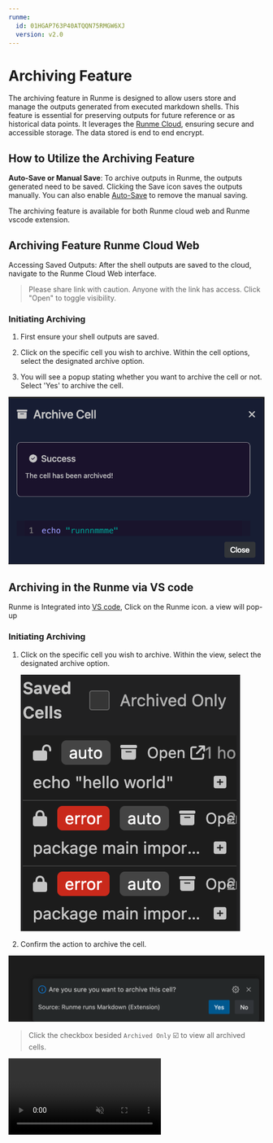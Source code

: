 ```yaml
---
runme:
  id: 01HGAP763P40ATQQN75RMGW6XJ
  version: v2.0
---
```


# Archiving Feature

The archiving feature in Runme is designed to allow users store and manage the outputs generated from executed markdown shells. This feature is essential for preserving outputs for future reference or as historical data points. It leverages the [Runme Cloud](https://app.runme.dev/welcome), ensuring secure and accessible storage. The data stored is end to end encrypt.

## How to Utilize the Archiving Feature

**Auto-Save or Manual Save**: To archive outputs in Runme, the outputs generated need to be saved. Clicking the Save icon saves the outputs manually. You can also enable [Auto-Save](../configuration/auto-save) to remove the manual saving.

The archiving feature is available for both Runme cloud web and Runme vscode extension. 

##  Archiving Feature Runme Cloud Web 

Accessing Saved Outputs: After the shell outputs are saved to the cloud, navigate to the Runme Cloud Web interface.

> Please share link with caution. Anyone with the link has access. Click "Open" to toggle visibility.

### Initiating Archiving

1. First ensure  your shell outputs are saved.

2. Click on the specific cell you wish to archive. Within the cell options, select the designated archive option.

3. You will see a popup stating whether you want to archive the cell or not. Select 'Yes' to archive the cell.

![success-archiving](../../static/img/success-archiving.png)

## Archiving in the Runme via VS code

Runme is Integrated into [VS code](../getting-started/vs-code), Click on the Runme icon. a view will pop-up 

### Initiating Archiving

1. Click on the specific cell you wish to archive. Within the view, select the designated archive option.

   ![confirm-archving](../../static/img/vscode-confirm-archiving.png)

2. Confirm the action to archive the cell.

![vscode-archiving](../../static/img/vscode-archiving.png)

> Click the checkbox besided `Archived Only` ☑️ to view all archived cells.

<video autoPlay loop muted playsInline controls>
  <source src="/videos/archiving.mp4" type="video/mp4" />
  <source src="/videos/archiving.webm" type="video/webm" />
</video>